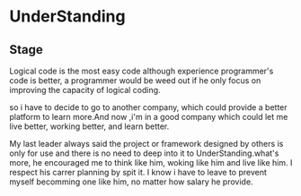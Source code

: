 # UnderStanding

## Stage
Logical code is the most easy code although experience programmer's code is better,
a programmer would be weed out if he only focus on improving the capacity of
logical coding.

so i have to decide to go to another company, which could provide a better platform
to learn more.And now ,i'm in a good company which could let me live better,
working better, and learn better.

My last leader always said the project or framework designed by others is only
for use and there is no need to deep into it to UnderStanding.what's more, he
encouraged me to think like him, woking like him and live like him. I respect his
carrer planning by spit it. I know i have to leave to prevent myself becomming one
like him, no matter how salary he provide.
